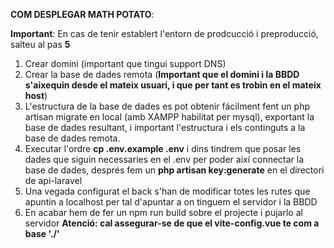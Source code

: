 **COM DESPLEGAR MATH POTATO**:

**Important**: En cas de tenir establert l'entorn de prodcucció i preproducció, salteu al pas **5**

1. Crear domini (important que tingui support DNS)
2. Crear la base de dades remota (**Important que el domini i la BBDD s'aixequin desde el mateix usuari, i que per tant es trobin en el mateix host**)
3. L'estructura de la base de dades es pot obtenir fácilment fent un php artisan migrate en local (amb XAMPP habilitat per mysql), exportant la base de dades resultant, i important l'estructura i els continguts a la base de dades remota.
4. Executar l'ordre **cp .env.example .env** i dins tindrem que posar les dades que siguin necessaries en el .env per poder així connectar la base de dades, després fem un **php artisan key:generate** en el directori de api-laravel
5. Una vegada configurat el back s'han de modificar totes les rutes que apuntin a localhost per tal d'apuntar a on tinguem el servidor i la BBDD
6. En acabar hem de fer un npm run build sobre el projecte i pujarlo al servidor **Atenció: cal assegurar-se de que el vite-config.vue te com a base './'**
